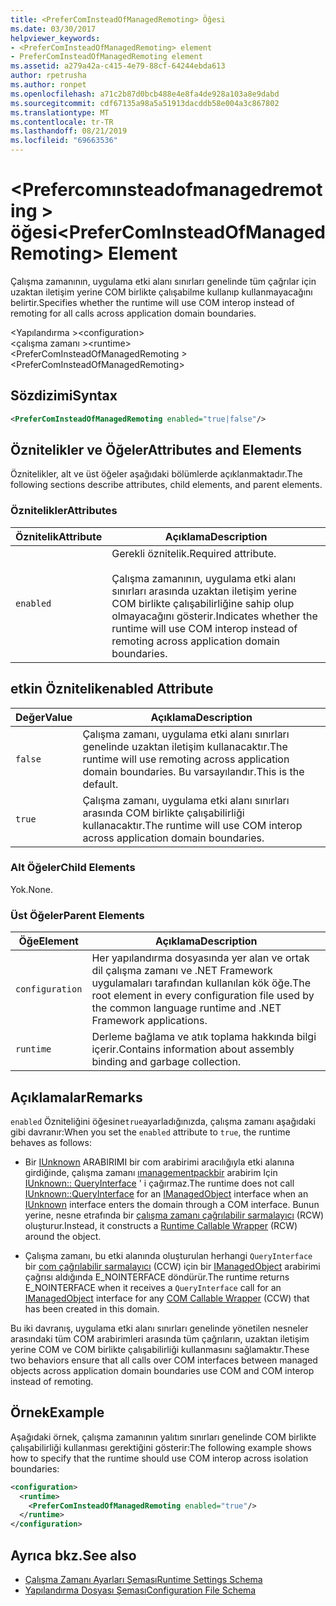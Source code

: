 ```yaml
---
title: <PreferComInsteadOfManagedRemoting> Öğesi
ms.date: 03/30/2017
helpviewer_keywords:
- <PreferComInsteadOfManagedRemoting> element
- PreferComInsteadOfManagedRemoting element
ms.assetid: a279a42a-c415-4e79-88cf-64244ebda613
author: rpetrusha
ms.author: ronpet
ms.openlocfilehash: a71c2b87d0bcb488e4e8fa4de928a103a8e9dabd
ms.sourcegitcommit: cdf67135a98a5a51913dacddb58e004a3c867802
ms.translationtype: MT
ms.contentlocale: tr-TR
ms.lasthandoff: 08/21/2019
ms.locfileid: "69663536"
---
```

# <a name="prefercominsteadofmanagedremoting-element"></a><span data-ttu-id="2629c-102">\<Prefercomınsteadofmanagedremoting > öğesi</span><span class="sxs-lookup"><span data-stu-id="2629c-102">\<PreferComInsteadOfManagedRemoting> Element</span></span>
<span data-ttu-id="2629c-103">Çalışma zamanının, uygulama etki alanı sınırları genelinde tüm çağrılar için uzaktan iletişim yerine COM birlikte çalışabilme kullanıp kullanmayacağını belirtir.</span><span class="sxs-lookup"><span data-stu-id="2629c-103">Specifies whether the runtime will use COM interop instead of remoting for all calls across application domain boundaries.</span></span>  
  
 <span data-ttu-id="2629c-104">\<Yapılandırma ></span><span class="sxs-lookup"><span data-stu-id="2629c-104">\<configuration></span></span>  
<span data-ttu-id="2629c-105">\<çalışma zamanı ></span><span class="sxs-lookup"><span data-stu-id="2629c-105">\<runtime></span></span>  
<span data-ttu-id="2629c-106">\<PreferComInsteadOfManagedRemoting ></span><span class="sxs-lookup"><span data-stu-id="2629c-106">\<PreferComInsteadOfManagedRemoting></span></span>  
  
## <a name="syntax"></a><span data-ttu-id="2629c-107">Sözdizimi</span><span class="sxs-lookup"><span data-stu-id="2629c-107">Syntax</span></span>  
  
```xml  
<PreferComInsteadOfManagedRemoting enabled="true|false"/>  
```  
  
## <a name="attributes-and-elements"></a><span data-ttu-id="2629c-108">Öznitelikler ve Öğeler</span><span class="sxs-lookup"><span data-stu-id="2629c-108">Attributes and Elements</span></span>  
 <span data-ttu-id="2629c-109">Öznitelikler, alt ve üst öğeler aşağıdaki bölümlerde açıklanmaktadır.</span><span class="sxs-lookup"><span data-stu-id="2629c-109">The following sections describe attributes, child elements, and parent elements.</span></span>  
  
### <a name="attributes"></a><span data-ttu-id="2629c-110">Öznitelikler</span><span class="sxs-lookup"><span data-stu-id="2629c-110">Attributes</span></span>  
  
|<span data-ttu-id="2629c-111">Öznitelik</span><span class="sxs-lookup"><span data-stu-id="2629c-111">Attribute</span></span>|<span data-ttu-id="2629c-112">Açıklama</span><span class="sxs-lookup"><span data-stu-id="2629c-112">Description</span></span>|  
|---------------|-----------------|  
|`enabled`|<span data-ttu-id="2629c-113">Gerekli öznitelik.</span><span class="sxs-lookup"><span data-stu-id="2629c-113">Required attribute.</span></span><br /><br /> <span data-ttu-id="2629c-114">Çalışma zamanının, uygulama etki alanı sınırları arasında uzaktan iletişim yerine COM birlikte çalışabilirliğine sahip olup olmayacağını gösterir.</span><span class="sxs-lookup"><span data-stu-id="2629c-114">Indicates whether the runtime will use COM interop instead of remoting across application domain boundaries.</span></span>|  
  
## <a name="enabled-attribute"></a><span data-ttu-id="2629c-115">etkin Öznitelik</span><span class="sxs-lookup"><span data-stu-id="2629c-115">enabled Attribute</span></span>  
  
|<span data-ttu-id="2629c-116">Değer</span><span class="sxs-lookup"><span data-stu-id="2629c-116">Value</span></span>|<span data-ttu-id="2629c-117">Açıklama</span><span class="sxs-lookup"><span data-stu-id="2629c-117">Description</span></span>|  
|-----------|-----------------|  
|`false`|<span data-ttu-id="2629c-118">Çalışma zamanı, uygulama etki alanı sınırları genelinde uzaktan iletişim kullanacaktır.</span><span class="sxs-lookup"><span data-stu-id="2629c-118">The runtime will use remoting across application domain boundaries.</span></span> <span data-ttu-id="2629c-119">Bu varsayılandır.</span><span class="sxs-lookup"><span data-stu-id="2629c-119">This is the default.</span></span>|  
|`true`|<span data-ttu-id="2629c-120">Çalışma zamanı, uygulama etki alanı sınırları arasında COM birlikte çalışabilirliği kullanacaktır.</span><span class="sxs-lookup"><span data-stu-id="2629c-120">The runtime will use COM interop across application domain boundaries.</span></span>|  
  
### <a name="child-elements"></a><span data-ttu-id="2629c-121">Alt Öğeler</span><span class="sxs-lookup"><span data-stu-id="2629c-121">Child Elements</span></span>  
 <span data-ttu-id="2629c-122">Yok.</span><span class="sxs-lookup"><span data-stu-id="2629c-122">None.</span></span>  
  
### <a name="parent-elements"></a><span data-ttu-id="2629c-123">Üst Öğeler</span><span class="sxs-lookup"><span data-stu-id="2629c-123">Parent Elements</span></span>  
  
|<span data-ttu-id="2629c-124">Öğe</span><span class="sxs-lookup"><span data-stu-id="2629c-124">Element</span></span>|<span data-ttu-id="2629c-125">Açıklama</span><span class="sxs-lookup"><span data-stu-id="2629c-125">Description</span></span>|  
|-------------|-----------------|  
|`configuration`|<span data-ttu-id="2629c-126">Her yapılandırma dosyasında yer alan ve ortak dil çalışma zamanı ve .NET Framework uygulamaları tarafından kullanılan kök öğe.</span><span class="sxs-lookup"><span data-stu-id="2629c-126">The root element in every configuration file used by the common language runtime and .NET Framework applications.</span></span>|  
|`runtime`|<span data-ttu-id="2629c-127">Derleme bağlama ve atık toplama hakkında bilgi içerir.</span><span class="sxs-lookup"><span data-stu-id="2629c-127">Contains information about assembly binding and garbage collection.</span></span>|  
  
## <a name="remarks"></a><span data-ttu-id="2629c-128">Açıklamalar</span><span class="sxs-lookup"><span data-stu-id="2629c-128">Remarks</span></span>  
 <span data-ttu-id="2629c-129">`enabled` Özniteliğini öğesine`true`ayarladığınızda, çalışma zamanı aşağıdaki gibi davranır:</span><span class="sxs-lookup"><span data-stu-id="2629c-129">When you set the `enabled` attribute to `true`, the runtime behaves as follows:</span></span>  
  
- <span data-ttu-id="2629c-130">Bir [IUnknown](https://go.microsoft.com/fwlink/?LinkId=148003) ARABIRIMI bir com arabirimi aracılığıyla etki alanına girdiğinde, çalışma zamanı [ımanagementpackbir](../../../unmanaged-api/hosting/imanagedobject-interface.md) arabirim Için [IUnknown:: QueryInterface](https://go.microsoft.com/fwlink/?LinkID=144867) ' i çağırmaz.</span><span class="sxs-lookup"><span data-stu-id="2629c-130">The runtime does not call [IUnknown::QueryInterface](https://go.microsoft.com/fwlink/?LinkID=144867) for an [IManagedObject](../../../unmanaged-api/hosting/imanagedobject-interface.md) interface when an [IUnknown](https://go.microsoft.com/fwlink/?LinkId=148003) interface enters the domain through a COM interface.</span></span> <span data-ttu-id="2629c-131">Bunun yerine, nesne etrafında bir [çalışma zamanı çağrılabilir sarmalayıcı](../../../../../docs/standard/native-interop/runtime-callable-wrapper.md) (RCW) oluşturur.</span><span class="sxs-lookup"><span data-stu-id="2629c-131">Instead, it constructs a [Runtime Callable Wrapper](../../../../../docs/standard/native-interop/runtime-callable-wrapper.md) (RCW) around the object.</span></span>  
  
- <span data-ttu-id="2629c-132">Çalışma zamanı, bu etki alanında oluşturulan herhangi `QueryInterface` bir [com çağrılabilir sarmalayıcı](../../../../../docs/standard/native-interop/com-callable-wrapper.md) (CCW) için bir [IManagedObject](../../../unmanaged-api/hosting/imanagedobject-interface.md) arabirimi çağrısı aldığında E_NOINTERFACE döndürür.</span><span class="sxs-lookup"><span data-stu-id="2629c-132">The runtime returns E_NOINTERFACE when it receives a `QueryInterface` call for an [IManagedObject](../../../unmanaged-api/hosting/imanagedobject-interface.md) interface for any [COM Callable Wrapper](../../../../../docs/standard/native-interop/com-callable-wrapper.md) (CCW) that has been created in this domain.</span></span>  
  
 <span data-ttu-id="2629c-133">Bu iki davranış, uygulama etki alanı sınırları genelinde yönetilen nesneler arasındaki tüm COM arabirimleri arasında tüm çağrıların, uzaktan iletişim yerine COM ve COM birlikte çalışabilirliği kullanmasını sağlamaktır.</span><span class="sxs-lookup"><span data-stu-id="2629c-133">These two behaviors ensure that all calls over COM interfaces between managed objects across application domain boundaries use COM and COM interop instead of remoting.</span></span>  
  
## <a name="example"></a><span data-ttu-id="2629c-134">Örnek</span><span class="sxs-lookup"><span data-stu-id="2629c-134">Example</span></span>  
 <span data-ttu-id="2629c-135">Aşağıdaki örnek, çalışma zamanının yalıtım sınırları genelinde COM birlikte çalışabilirliği kullanması gerektiğini gösterir:</span><span class="sxs-lookup"><span data-stu-id="2629c-135">The following example shows how to specify that the runtime should use COM interop across isolation boundaries:</span></span>  
  
```xml  
<configuration>  
  <runtime>  
    <PreferComInsteadOfManagedRemoting enabled="true"/>  
  </runtime>  
</configuration>  
```  
  
## <a name="see-also"></a><span data-ttu-id="2629c-136">Ayrıca bkz.</span><span class="sxs-lookup"><span data-stu-id="2629c-136">See also</span></span>

- [<span data-ttu-id="2629c-137">Çalışma Zamanı Ayarları Şeması</span><span class="sxs-lookup"><span data-stu-id="2629c-137">Runtime Settings Schema</span></span>](index.md)
- [<span data-ttu-id="2629c-138">Yapılandırma Dosyası Şeması</span><span class="sxs-lookup"><span data-stu-id="2629c-138">Configuration File Schema</span></span>](../index.md)

